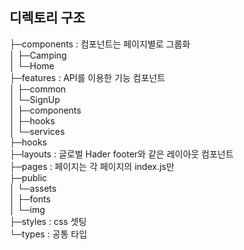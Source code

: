 ## 디렉토리 구조

├─components : 컴포넌트는 페이지별로 그룹화  
│ ├─Camping  
│ └─Home  
├─features : API를 이용한 기능 컴포넌트  
│ ├─common  
│ └─SignUp  
│ ├─components  
│ ├─hooks  
│ └─services  
├─hooks  
├─layouts : 글로벌 Hader footer와 같은 레이아웃 컴포넌트  
├─pages : 페이지는 각 페이지의 index.js만  
├─public  
│ └─assets  
│ ├─fonts  
│ └─img  
├─styles : css 셋팅  
└─types : 공통 타입
